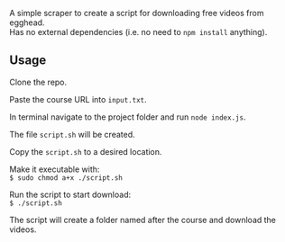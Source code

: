 A simple scraper to create a script for downloading free videos from egghead.  
Has no external dependencies (i.e. no need to `npm install` anything).

## Usage

Clone the repo.

Paste the course URL into `input.txt`.

In terminal navigate to the project folder and run `node index.js`.

The file `script.sh` will be created.

Copy the `script.sh` to a desired location.

Make it executable with:  
`$ sudo chmod a+x ./script.sh`

Run the script to start download:  
`$ ./script.sh`

The script will create a folder named after the course and download the videos.
